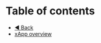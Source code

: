 # Table of contents

* [◀ Back](http://localhost:5000/s/N87e0dRJV5txolG94iir/)
* [xApp overview](README.md)
